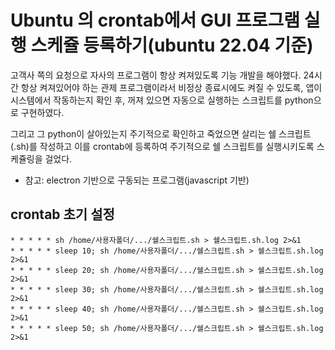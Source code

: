 # Ubuntu 의 crontab에서 GUI 프로그램 실행 스케쥴 등록하기(ubuntu 22.04 기준)

고객사 쪽의 요청으로 자사의 프로그램이 항상 켜져있도록 기능 개발을 해야했다.
24시간 항상 켜져있어야 하는 관제 프로그램이라서 비정상 종료시에도 켜질 수 있도록,
앱이 시스템에서 작동하는지 확인 후, 꺼져 있으면 자동으로 실행하는 스크립트를 python으로 구현하였다.


그리고 그 python이 살아있는지 주기적으로 확인하고 죽었으면 살리는 쉘 스크립트(.sh)를 작성하고
이를 crontab에 등록하여 주기적으로 쉘 스크립트를 실행시키도록 스케쥴링을 걸었다.

* 참고: electron 기반으로 구동되는 프로그램(javascript 기반)

## crontab 초기 설정

```
* * * * * sh /home/사용자폴더/.../쉘스크립트.sh > 쉘스크립트.sh.log 2>&1
* * * * * sleep 10; sh /home/사용자폴더/.../쉘스크립트.sh > 쉘스크립트.sh.log 2>&1
* * * * * sleep 20; sh /home/사용자폴더/.../쉘스크립트.sh > 쉘스크립트.sh.log 2>&1
* * * * * sleep 30; sh /home/사용자폴더/.../쉘스크립트.sh > 쉘스크립트.sh.log 2>&1
* * * * * sleep 40; sh /home/사용자폴더/.../쉘스크립트.sh > 쉘스크립트.sh.log 2>&1
* * * * * sleep 50; sh /home/사용자폴더/.../쉘스크립트.sh > 쉘스크립트.sh.log 2>&1
```
